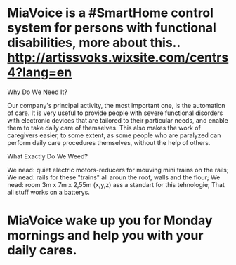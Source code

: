 # MiaVoice is a #SmartHome control system for persons with functional disabilities, more about this.. http://artissvoks.wixsite.com/centrs4?lang=en
  
  Why Do We Need It?
  
  Our company's principal activity, the most important one, is the automation of care. It is very useful to provide people with severe functional disorders with electronic devices that are tailored to their particular needs, and enable them to take daily care of themselves. This also makes the work of caregivers easier, to some extent, as some people who are paralyzed can perform daily care procedures themselves, without the help of others.​
  
  What Exactly Do We Weed? 

  We nead: quiet electric motors-reducers for mouving mini trains on the rails;
  We nead: rails for these "trains" all aroun the roof, walls and the flour;
  We nead: room 3m x 7m x 2,55m (x,y,z) ass a standart for this tehnologie;
  That all stuff works on a batterys.
  
# MiaVoice wake up you for Monday mornings and help you with your daily cares.
